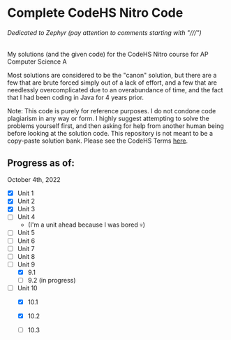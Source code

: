 # Complete CodeHS Nitro Code
###### Dedicated to Zephyr (pay attention to comments starting with "///")
My solutions (and the given code) for the CodeHS Nitro course for AP Computer Science A 

Most solutions are considered to be the "canon" solution, but there are a few that are brute forced simply out of a lack of effort, and a few that are needlessly overcomplicated due to an overabundance of time, and the fact that I had been coding in Java for 4 years prior.

Note: This code is purely for reference purposes. I do not condone code plagiarism in any way or form. I highly suggest attempting to solve the problems yourself first, and then asking for help from another human being before looking at the solution code. This repository is not meant to be a copy-paste solution bank. 
Please see the CodeHS Terms [here](https://codehs.com/terms).

## Progress as of:
October 4th, 2022

- [x] Unit 1
- [x] Unit 2
- [x] Unit 3  
- [ ] Unit 4
  - (I'm a unit ahead because I was bored :skull:)
- [ ] Unit 5
- [ ] Unit 6
- [ ] Unit 7
- [ ] Unit 8
- [ ] Unit 9
  - [x] 9.1 
  - [ ] 9.2 (in progress)
- [ ] Unit 10
  - [x] 10.1
  - [x] 10.2
  - [ ] 10.3
  
